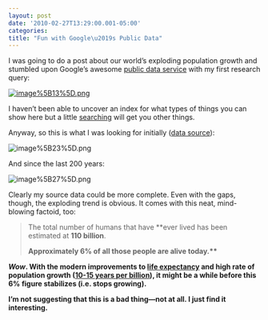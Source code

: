 ```yaml
---
layout: post
date: '2010-02-27T13:29:00.001-05:00'
categories:
title: "Fun with Google\u2019s Public Data"
---
```



I was going to do a post about our world’s exploding population growth and stumbled upon Google’s awesome [public data service](http://www.google.com/publicdata?ds=wb-wdi&met=sp_pop_totl&q=world+population#met=sp_pop_totl&idim=country:USA:GBR:JPN:DEU:CAN:MEX:RUS:VNM) with my first research query:

[![image%5B13%5D.png](image%5B13%5D.png)](http://www.google.com/publicdata?ds=wb-wdi&met=sp_pop_totl&q=world+population#met=sp_pop_totl&idim=country:USA:GBR:JPN:DEU:CAN:MEX:RUS:VNM) 

I haven’t been able to uncover an index for what types of things you can show here but a little [searching](http://www.google.com/search?q=site:http://www.google.com/publicdata+co2) will get you other things.

Anyway, so this is what I was looking for initially ([data source](http://www.vaughns-1-pagers.com/history/world-population-growth.htm)):

![image%5B23%5D.png](image%5B23%5D.png)&#160;

And since the last 200 years:

![image%5B27%5D.png](image%5B27%5D.png) 

Clearly my source data could be more complete. Even with the gaps, though, the exploding trend is obvious. It comes with this neat, mind-blowing factoid, too:
<blockquote> 

The total number of humans that have **ever lived</b> has been estimated at <b>110 billion</b>.      

<b>Approximately 6% of all those people are alive today.**
</blockquote>

*Wow*. With the modern improvements to [life expectancy](http://www.google.com/publicdata?ds=wb-wdi&q=lifespan#met=sp_dyn_le00_in&tdim=true) and high rate of population growth ([10-15 years per billion](http://en.wikipedia.org/wiki/File:World_population_growth_-_time_between_each_billion-person_growth.jpg)), it might be a while before this 6% figure stabilizes (i.e. stops growing). 

I’m not suggesting that this is a bad thing—not at all. I just find it interesting.